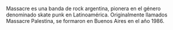 Massacre es una banda de rock argentina, pionera en el género 
denominado skate punk en Latinoamérica. Originalmente llamados 
Massacre Palestina, se formaron en Buenos Aires en el año 1986.